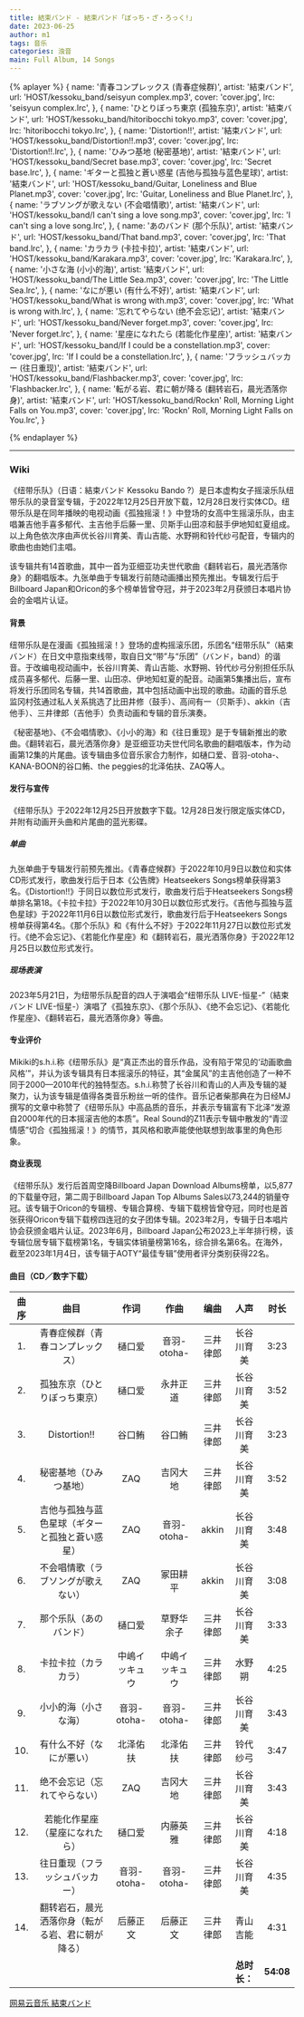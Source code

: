```yaml
---
title: 結束バンド - 結束バンド「ぼっち・ざ・ろっく!」
date: 2023-06-25
author: m1
tags: 音乐
categories: 浊音
main: Full Album, 14 Songs
---
```


{% aplayer %}
{
name: '青春コンプレックス (青春症候群)',
artist: '結束バンド',
url: 'HOST/kessoku_band/seisyun complex.mp3',
cover: 'cover.jpg',
lrc: 'seisyun complex.lrc',
},
{
name: 'ひとりぼっち東京 (孤独东京)',
artist: '結束バンド',
url: 'HOST/kessoku_band/hitoribocchi tokyo.mp3',
cover: 'cover.jpg',
lrc: 'hitoribocchi tokyo.lrc',
},
{
name: 'Distortion!!',
artist: '結束バンド',
url: 'HOST/kessoku_band/Distortion!!.mp3',
cover: 'cover.jpg',
lrc: 'Distortion!!.lrc',
},
{
name: 'ひみつ基地 (秘密基地)',
artist: '結束バンド',
url: 'HOST/kessoku_band/Secret base.mp3',
cover: 'cover.jpg',
lrc: 'Secret base.lrc',
},
{
name: 'ギターと孤独と蒼い惑星 (吉他与孤独与蓝色星球)',
artist: '結束バンド',
url: 'HOST/kessoku_band/Guitar, Loneliness and Blue Planet.mp3',
cover: 'cover.jpg',
lrc: 'Guitar, Loneliness and Blue Planet.lrc',
},
{
name: 'ラブソングが歌えない (不会唱情歌)',
artist: '結束バンド',
url: 'HOST/kessoku_band/I can\'t sing a love song.mp3',
cover: 'cover.jpg',
lrc: 'I can\'t sing a love song.lrc',
},
{
name: 'あのバンド (那个乐队)',
artist: '結束バンド',
url: 'HOST/kessoku_band/That band.mp3',
cover: 'cover.jpg',
lrc: 'That band.lrc',
},
{
name: 'カラカラ (卡拉卡拉)',
artist: '結束バンド',
url: 'HOST/kessoku_band/Karakara.mp3',
cover: 'cover.jpg',
lrc: 'Karakara.lrc',
},
{
name: '小さな海 (小小的海)',
artist: '結束バンド',
url: 'HOST/kessoku_band/The Little Sea.mp3',
cover: 'cover.jpg',
lrc: 'The Little Sea.lrc',
},
{
name: 'なにが悪い (有什么不好)',
artist: '結束バンド',
url: 'HOST/kessoku_band/What is wrong with.mp3',
cover: 'cover.jpg',
lrc: 'What is wrong with.lrc',
},
{
name: '忘れてやらない (绝不会忘记)',
artist: '結束バンド',
url: 'HOST/kessoku_band/Never forget.mp3',
cover: 'cover.jpg',
lrc: 'Never forget.lrc',
},
{
name: '星座になれたら (若能化作星座)',
artist: '結束バンド',
url: 'HOST/kessoku_band/If I could be a constellation.mp3',
cover: 'cover.jpg',
lrc: 'If I could be a constellation.lrc',
},
{
name: 'フラッシュバッカー (往日重现)',
artist: '結束バンド',
url: 'HOST/kessoku_band/Flashbacker.mp3',
cover: 'cover.jpg',
lrc: 'Flashbacker.lrc',
},
{
name: '転がる岩、君に朝が降る (翻转岩石，晨光洒落你身)',
artist: '結束バンド',
url: 'HOST/kessoku_band/Rockn\' Roll, Morning Light Falls on You.mp3',
cover: 'cover.jpg',
lrc: 'Rockn\' Roll, Morning Light Falls on You.lrc',
}

{% endaplayer %}

---

### Wiki

《纽带乐队》（日语：結束バンド Kessoku Bando ?）是日本虚构女子摇滚乐队纽带乐队的录音室专辑，于2022年12月25日开放下载，12月28日发行实体CD。纽带乐队是在同年播映的电视动画《孤独摇滚！》中登场的女高中生摇滚乐队，由主唱兼吉他手喜多郁代、主吉他手后藤一里、贝斯手山田凉和鼓手伊地知虹夏组成。以上角色依次序由声优长谷川育美、青山吉能、水野朔和铃代纱弓配音，专辑内的歌曲也由她们主唱。

该专辑共有14首歌曲，其中一首为亚细亚功夫世代歌曲《翻转岩石，晨光洒落你身》的翻唱版本。九张单曲于专辑发行前随动画播出预先推出。专辑发行后于Billboard Japan和Oricon的多个榜单皆曾夺冠，并于2023年2月获颁日本唱片协会的金唱片认证。

#### 背景

纽带乐队是在漫画《孤独摇滚！》登场的虚构摇滚乐团，乐团名“纽带乐队”（結束バンド）在日文中意指束线带，取自日文“带”与“乐团”（バンド，band）的谐音。于改编电视动画中，长谷川育美、青山吉能、水野朔、铃代纱弓分别担任乐队成员喜多郁代、后藤一里、山田凉、伊地知虹夏的配音。动画第5集播出后，宣布将发行乐团同名专辑，共14首歌曲，其中包括动画中出现的歌曲。动画的音乐总监冈村弦通过私人关系挑选了比田井修（鼓手）、高间有一（贝斯手）、akkin（吉他手）、三井律郎（吉他手）负责动画和专辑的音乐演奏。

《秘密基地》、《不会唱情歌》、《小小的海》和《往日重现》是于专辑新推出的歌曲。《翻转岩石，晨光洒落你身》是亚细亚功夫世代同名歌曲的翻唱版本，作为动画第12集的片尾曲。该专辑由多位音乐家合力制作，如樋口爱、音羽-otoha-、KANA-BOON的谷口鲔、the peggies的北泽佑扶、ZAQ等人。

#### 发行与宣传

《纽带乐队》于2022年12月25日开放数字下载。12月28日发行限定版实体CD，并附有动画开头曲和片尾曲的蓝光影碟。

##### 单曲

九张单曲于专辑发行前预先推出。《青春症候群》于2022年10月9日以数位和实体CD形式发行，歌曲发行后于日本《公告牌》Heatseekers Songs榜单获得第3名。《Distortion!!》于同日以数位形式发行，歌曲发行后于Heatseekers Songs榜单排名第18。《卡拉卡拉》于2022年10月30日以数位形式发行。《吉他与孤独与蓝色星球》于2022年11月6日以数位形式发行，歌曲发行后于Heatseekers Songs榜单获得第4名。《那个乐队》和《有什么不好》于2022年11月27日以数位形式发行。《绝不会忘记》、《若能化作星座》和《翻转岩石，晨光洒落你身》于2022年12月25日以数位形式发行。

##### 现场表演

2023年5月21日，为纽带乐队配音的四人于演唱会“纽带乐队 LIVE-恒星-”（結束バンド LIVE-恒星-）演唱了《孤独东京》、《那个乐队》、《绝不会忘记》、《若能化作星座》、《翻转岩石，晨光洒落你身》等曲。

#### 专业评价

Mikiki的s.h.i.称《纽带乐队》是“真正杰出的音乐作品，没有陷于常见的‘动画歌曲风格’”，并认为该专辑具有日本摇滚乐的特征，其“金属风”的主吉他创造了一种不同于2000—2010年代的独特型态。s.h.i.称赞了长谷川和青山的人声及专辑的凝聚力，认为该专辑是值得各类音乐粉丝一听的佳作。音乐记者柴那典在为日经MJ撰写的文章中称赞了《纽带乐队》中高品质的音乐，并表示专辑富有下北泽“发源自2000年代的日本摇滚吉他的本质”。Real Sound的Z11表示专辑中散发的“青涩情感”切合《孤独摇滚！》的情节，其风格和歌声能使他联想到故事里的角色形象。

#### 商业表现

《纽带乐队》发行后首周空降Billboard Japan Download Albums榜单，以5,877的下载量夺冠，第二周于Billboard Japan Top Albums Sales以73,244的销量夺冠。该专辑于Oricon的专辑榜、专辑合算榜、专辑下载榜皆曾夺冠，同时也是首张获得Oricon专辑下载榜四连冠的女子团体专辑。2023年2月，专辑于日本唱片协会获颁金唱片认证。2023年6月，Billboard Japan公布2023上半年排行榜，该专辑位居专辑下载榜第1名，专辑实体销量榜第16名，综合排名第6名。在海外，截至2023年1月4日，该专辑于AOTY“最佳专辑”使用者评分类别获得22名。

#### 曲目（CD／数字下载）

| 曲序 | 曲目 | 作词 | 作曲 | 编曲 | 人声 | 时长 |
|:----:|:----:|:----:|:----:|:----:|:----:|:----:|
|1.|青春症候群（青春コンプレックス）|樋口爱|音羽-otoha-|三井律郎|长谷川育美|3:23|
|2.|孤独东京（ひとりぼっち東京）|樋口爱|永井正道|三井律郎|长谷川育美|3:52|
|3.|Distortion!!|谷口鲔|谷口鲔|三井律郎|长谷川育美|3:23|
|4.|秘密基地（ひみつ基地）|ZAQ|吉冈大地|三井律郎|长谷川育美|3:52|
|5.|吉他与孤独与蓝色星球（ギターと孤独と蒼い惑星）|ZAQ|音羽-otoha-|akkin|长谷川育美|3:48|
|6.|不会唱情歌（ラブソングが歌えない）|ZAQ|冢田耕平|akkin|长谷川育美|3:08|
|7.|那个乐队（あのバンド）|樋口爱|草野华余子|三井律郎|长谷川育美|3:33|
|8.|卡拉卡拉（カラカラ）|中嶋イッキュウ|中嶋イッキュウ|三井律郎|水野朔|4:25|
|9.|小小的海（小さな海）|音羽-otoha-|音羽-otoha-|三井律郎|长谷川育美|3:43|
|10.|有什么不好（なにが悪い）|北泽佑扶|北泽佑扶|三井律郎|铃代纱弓|3:47|
|11.|绝不会忘记（忘れてやらない）|ZAQ|吉冈大地|三井律郎|长谷川育美|3:43|
|12.|若能化作星座（星座になれたら）|樋口爱|内藤英雅|三井律郎|长谷川育美|4:18|
|13.|往日重现（フラッシュバッカー）|音羽-otoha-|音羽-otoha-|三井律郎|长谷川育美|4:35|
|14.|翻转岩石，晨光洒落你身（転がる岩、君に朝が降る）|后藤正文|后藤正文|三井律郎|青山吉能|4:31|
||||||**总时长：**|**54:08**|

[网易云音乐 結束バンド](https://music.163.com/#/album?id=155874527)
